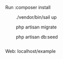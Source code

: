 <div style="display: flex; align-items:top">
    <div>
        <p>Run : </p>
    </div>
    <div>
          <p>composer install</p>
         <p>./vendor/bin/sail up</p>
         <p>php artisan migrate </p>
         <p>php artisan db:seed</p>
    </div>
</div>
<p>Web: localhost/example<p>
